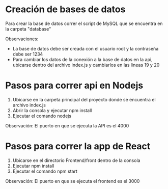 # Creación de bases de datos
Para crear la base de datos correr el script de MySQL que se encuentra en la carpeta "database"

Observaciones:
- La base de datos debe ser creada con el usuario root y la contraseña debe ser 1234
- Para cambiar los datos de la conexión a la base de datos en la api, ubicarse dentro del archivo index.js y cambiarlos en las lineas 19 y 20 

# Pasos para correr api en Nodejs 
1. Ubicarse en la carpeta principal del proyecto donde se encuentra el archivo index.js
2. Abrir la consola y ejecutar npm install
3. Ejecutar el comando nodejs

Observación: El puerto en que se ejecuta la API es el 4000

# Pasos para correr la app de React
1. Ubicarse en el directorio Frontend/front dentro de la consola
2. Ejecutar npm install
3. Ejecutar el comando npm start

Observación: El puerto en que se ejecuta el frontend es el 3000